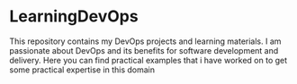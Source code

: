 # LearningDevOps
This repository contains my DevOps projects and learning materials. I am passionate about DevOps and its benefits for software development and delivery. Here you can find practical examples that i have worked on to get some practical expertise in this domain
